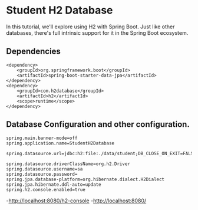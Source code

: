 # Student H2 Database

In this tutorial, we'll explore using H2 with Spring Boot. Just like other databases, there's full intrinsic support for it in the Spring Boot ecosystem.

## Dependencies
```
<dependency>
    <groupId>org.springframework.boot</groupId>
    <artifactId>spring-boot-starter-data-jpa</artifactId>
</dependency>
<dependency>
    <groupId>com.h2database</groupId>
    <artifactId>h2</artifactId>
    <scope>runtime</scope>
</dependency>
```

## Database Configuration and other configuration.
```
spring.main.banner-mode=off
spring.application.name=StudentH2Database

spring.datasource.url=jdbc:h2:file:./data/student;DB_CLOSE_ON_EXIT=FALSE

spring.datasource.driverClassName=org.h2.Driver
spring.datasource.username=sa
spring.datasource.password=
spring.jpa.database-platform=org.hibernate.dialect.H2Dialect
spring.jpa.hibernate.ddl-auto=update
spring.h2.console.enabled=true
```

-[http://localhost:8080/h2-console](http://localhost:8080/h2-console)
-[http://localhost:8080/](http://localhost:8080/)

